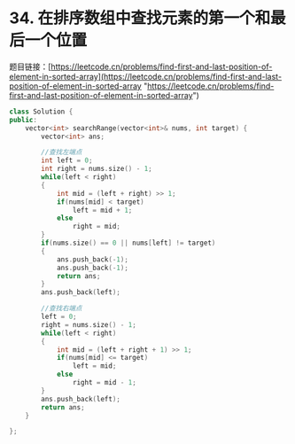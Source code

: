 # 34. 在排序数组中查找元素的第一个和最后一个位置

题目链接：[https://leetcode.cn/problems/find-first-and-last-position-of-element-in-sorted-array](https://leetcode.cn/problems/find-first-and-last-position-of-element-in-sorted-array "https://leetcode.cn/problems/find-first-and-last-position-of-element-in-sorted-array")

```c++
class Solution {
public:
    vector<int> searchRange(vector<int>& nums, int target) {
        vector<int> ans;

        //查找左端点
        int left = 0;
        int right = nums.size() - 1;
        while(left < right)
        {
            int mid = (left + right) >> 1;
            if(nums[mid] < target)
                left = mid + 1;
            else
                right = mid;
        }
        if(nums.size() == 0 || nums[left] != target)
        {
            ans.push_back(-1);
            ans.push_back(-1);
            return ans;
        }
        ans.push_back(left);

        //查找右端点
        left = 0;
        right = nums.size() - 1;
        while(left < right)
        {
            int mid = (left + right + 1) >> 1;
            if(nums[mid] <= target)
                left = mid;
            else
                right = mid - 1;
        }
        ans.push_back(left);
        return ans;
    }

};
```

